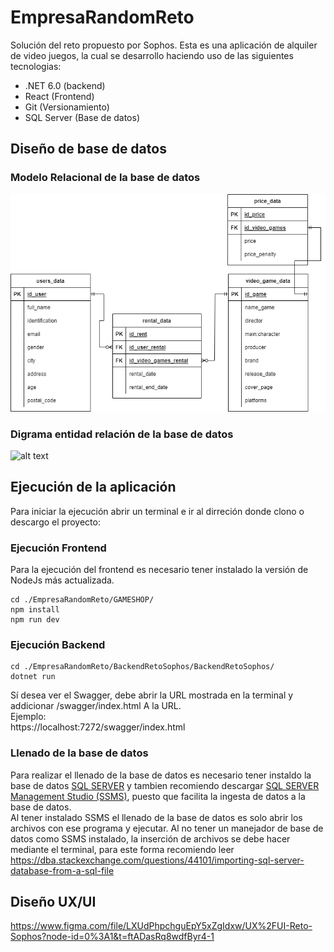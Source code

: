 # EmpresaRandomReto
Solución del reto propuesto por Sophos. Esta es una aplicación de alquiler de video juegos, la cual se desarrollo haciendo uso de las siguientes tecnologias:
* .NET 6.0 (backend)
* React (Frontend)
* Git (Versionamiento)
* SQL Server (Base de datos)

## Diseño de base de datos
### Modelo Relacional de la base de datos
![alt text](https://github.com/Carlosprimo/EmpresaRandomReto/blob/master/Images/Empresa%20random%20-%20Base%20de%20datos.drawio.png)
### Digrama entidad relación de la base de datos
![alt text](https://github.com/Carlosprimo/EmpresaRandomReto/blob/master/Images/Empresa%20random%20-%20Base%20de%20datos-P%C3%A1gina-2.drawio.png)

## Ejecución de la aplicación
Para iniciar la ejecución abrir un terminal e ir al dirreción donde clono o descargo el proyecto:
### Ejecución Frontend
Para la ejecución del frontend es necesario tener instalado la versión de NodeJs más actualizada.  
~~~
cd ./EmpresaRandomReto/GAMESHOP/
npm install 
npm run dev  
~~~
### Ejecución Backend
~~~
cd ./EmpresaRandomReto/BackendRetoSophos/BackendRetoSophos/
dotnet run
~~~
Sí desea ver el Swagger, debe abrir la URL mostrada en la terminal y addicionar /swagger/index.html A la URL.  
Ejemplo:  
https://localhost:7272/swagger/index.html  

### Llenado de la base de datos
Para realizar el llenado de la base de datos es necesario tener instaldo la base de datos <a href="https://www.microsoft.com/es-es/sql-server/sql-server-downloads" target="_blank">SQL SERVER</a> y tambien recomiendo descargar <a href="https://www.microsoft.com/es-es/sql-server/sql-server-downloads" target="_blank">SQL SERVER Management Studio (SSMS)</a>, puesto que facilita la ingesta de datos a la base de datos.  
Al tener instalado SSMS el llenado de la base de datos es solo abrir los archivos con ese programa y ejecutar. Al no tener un manejador de base de datos como SSMS instalado, la inserción de archivos se debe hacer mediante el terminal, para este forma recomiendo leer https://dba.stackexchange.com/questions/44101/importing-sql-server-database-from-a-sql-file  
## Diseño UX/UI
https://www.figma.com/file/LXUdPhpchguEpY5xZgIdxw/UX%2FUI-Reto-Sophos?node-id=0%3A1&t=ftADasRq8wdfByr4-1
